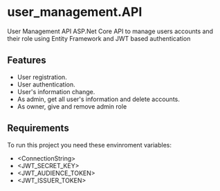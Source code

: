# user_management.API
User Management API ASP.Net Core API to manage users accounts and their role using Entity Framework and JWT based authentication

## Features

- User registration.
- User authentication.
- User's information change.
- As admin, get all user's information and delete accounts.
- As owner, give and remove admin role

## Requirements
To run this project you need these envinroment variables:

- &lt;ConnectionString&gt;
- <JWT_SECRET_KEY>
- <JWT_AUDIENCE_TOKEN>
- <JWT_ISSUER_TOKEN>
